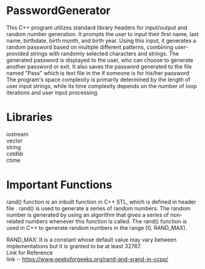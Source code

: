 # PasswordGenerator
This C++ program utilizes standard library headers for input/output and random number generation. It prompts the user to input their first name, last name, birthdate, birth month, and birth year. Using this input, it generates a random password based on multiple different patterns, combining user-provided strings with randomly selected characters and strings. The generated password is displayed to the user, who can choose to generate another password or exit. It also saves the password generated to the file named "Pass" which is text file in the if someone is for his/her password The program's space complexity is primarily determined by the length of user input strings, while its time complexity depends on the number of loop iterations and user input processing.
# Libraries
iostream<br>
vector<br>
string<br>
cstdlib<br>
ctime<br>
# Important Functions
rand() function is an inbuilt function in C++ STL, which is defined in header file <cstdlib>. rand() is used to generate a series of random numbers. The random number is generated by using an algorithm that gives a series of non-related numbers whenever this function is called. The rand() function is used in C++ to generate random numbers in the range [0, RAND_MAX).

RAND_MAX: It is a constant whose default value may vary between implementations but it is granted to be at least 32767.
<br>
Link for Reference<br>
link :- https://www.geeksforgeeks.org/rand-and-srand-in-ccpp/
